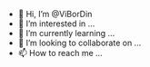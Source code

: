 - 👋 Hi, I’m @ViBorDin
- 👀 I’m interested in ...
- 🌱 I’m currently learning ...
- 💞️ I’m looking to collaborate on ...
- 📫 How to reach me ...

<!---
ViBorDin/ViBorDin is a ✨ special ✨ repository because its `README.md` (this file) appears on your GitHub profile.
You can click the Preview link to take a look at your changes.
--->

